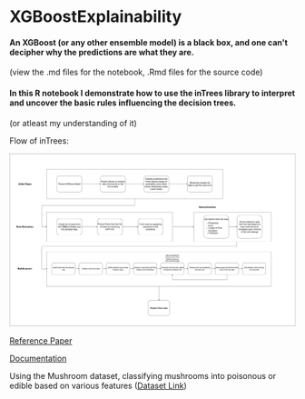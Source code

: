 # XGBoostExplainability

#### An XGBoost (or any other ensemble model) is a black box, and one can't decipher why the predictions are what they are.
(view the .md files for the notebook, .Rmd files for the source code)
#### In this R notebook I demonstrate how to use the inTrees library to interpret and uncover the basic rules influencing the decision trees.
(or atleast my understanding of it)

Flow of inTrees:

![Flow Diagram](https://github.com/SidJain1412/XGBoostExplainability/blob/master/Model%20Explainability%20Flow.jpg "Flow Diagram")


[Reference Paper](https://arxiv.org/abs/1408.5456 "Arxiv Link to Paper")

[Documentation](https://rdrr.io/cran/inTrees/ "Rdrr link")

Using the Mushroom dataset, classifying mushrooms into poisonous or edible based on various features ([Dataset Link](https://www.kaggle.com/uciml/mushroom-classification))
